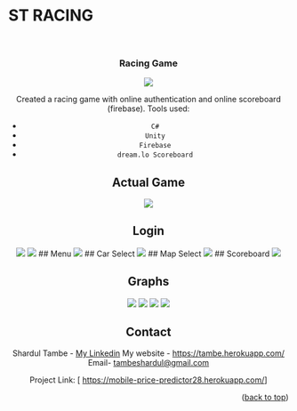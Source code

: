 
# ST RACING


<!-- PROJECT LOGO -->
<br />
<div align="center">
   

</div>
    
  </a><div align="center">
  <h3 align="center">Racing Game</h3>
 <img src="https://github.com/shardul28/carracing2810/blob/master/unknown.png"/>

Created a racing game with online authentication and online scoreboard (firebase).
Tools used:
-  `C#`
-  `Unity`
-  `Firebase`
-  `dream.lo Scoreboard`
## Actual Game
 <img src="https://github.com/shardul28/carracing2810/blob/master/unknown.png" />
   
## Login
  <img src="https://github.com/shardul28/carracing2810/blob/master/image-027.jpg" />
  <img src="https://github.com/shardul28/carracing2810/blob/master/image-028.jpg" />
## Menu
  <img src="https://github.com/shardul28/carracing2810/blob/master/image-030.jpg" />
## Car Select
 <img src="https://github.com/shardul28/carracing2810/blob/master/asdasdsa%20-%20Copy.png" />
## Map Select
 <img src="https://github.com/shardul28/carracing2810/blob/master/image-031.jpg" />
## Scoreboard
 <img src="https://github.com/shardul28/carracing2810/blob/master/asdasdsa%20-%20Copy.png" />
  
 ## Graphs
 <img src="https://github.com/shardul28/carracing2810/blob/master/image-025.jpg" />
 <img src="https://github.com/shardul28/carracing2810/blob/master/image-026.jpg" />
 <img src="https://github.com/shardul28/carracing2810/blob/master/image-017.jpg" />
 <img src="https://github.com/shardul28/carracing2810/blob/master/image-016.jpg" />
   
  
   

<!-- CONTACT -->
## Contact

  Shardul Tambe - <a href="https://www.linkedin.com/in/shardul-tambe-300ab4223/">My Linkedin</a> 
  My website - <a href="https://tambe.herokuapp.com/">https://tambe.herokuapp.com/</a>
  Email- tambeshardul@gmail.com
  

  Project Link: [ <a href="https://mobile-price-predictor28.herokuapp.com/">https://mobile-price-predictor28.herokuapp.com/</a>]

<p align="right">(<a href="#top">back to top</a>)</p>

